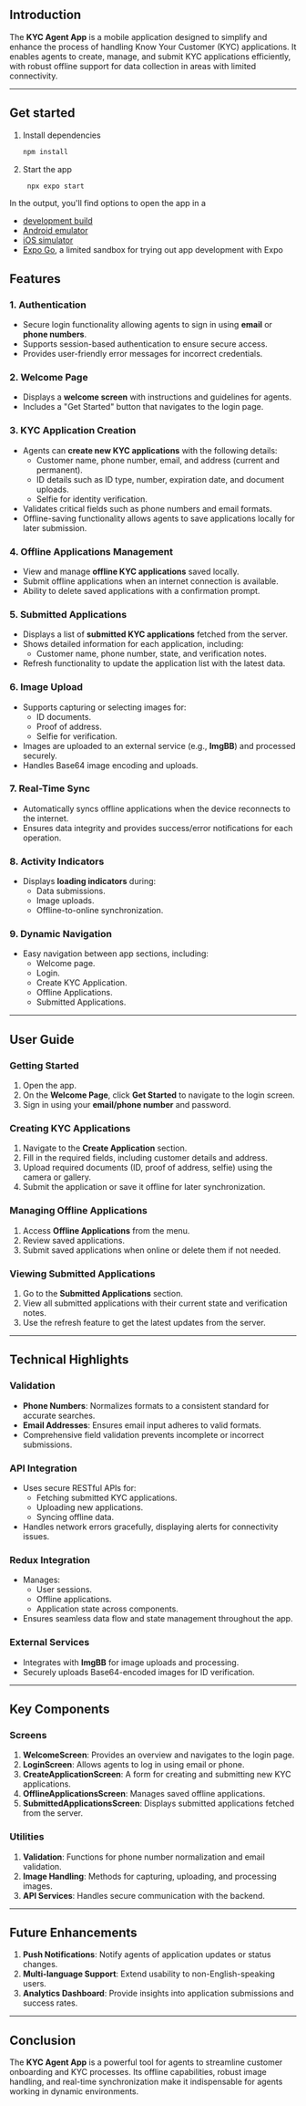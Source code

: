 
## Introduction

The **KYC Agent App** is a mobile application designed to simplify and enhance the process of handling Know Your Customer (KYC) applications. It enables agents to create, manage, and submit KYC applications efficiently, with robust offline support for data collection in areas with limited connectivity.

---

## Get started

1. Install dependencies

   ```bash
   npm install
   ```

2. Start the app

   ```bash
    npx expo start
   ```

In the output, you'll find options to open the app in a

- [development build](https://docs.expo.dev/develop/development-builds/introduction/)
- [Android emulator](https://docs.expo.dev/workflow/android-studio-emulator/)
- [iOS simulator](https://docs.expo.dev/workflow/ios-simulator/)
- [Expo Go](https://expo.dev/go), a limited sandbox for trying out app development with Expo


## Features

### 1. **Authentication**
- Secure login functionality allowing agents to sign in using **email** or **phone numbers**.
- Supports session-based authentication to ensure secure access.
- Provides user-friendly error messages for incorrect credentials.

### 2. **Welcome Page**
- Displays a **welcome screen** with instructions and guidelines for agents.
- Includes a "Get Started" button that navigates to the login page.

### 3. **KYC Application Creation**
- Agents can **create new KYC applications** with the following details:
  - Customer name, phone number, email, and address (current and permanent).
  - ID details such as ID type, number, expiration date, and document uploads.
  - Selfie for identity verification.
- Validates critical fields such as phone numbers and email formats.
- Offline-saving functionality allows agents to save applications locally for later submission.

### 4. **Offline Applications Management**
- View and manage **offline KYC applications** saved locally.
- Submit offline applications when an internet connection is available.
- Ability to delete saved applications with a confirmation prompt.

### 5. **Submitted Applications**
- Displays a list of **submitted KYC applications** fetched from the server.
- Shows detailed information for each application, including:
  - Customer name, phone number, state, and verification notes.
- Refresh functionality to update the application list with the latest data.

### 6. **Image Upload**
- Supports capturing or selecting images for:
  - ID documents.
  - Proof of address.
  - Selfie for verification.
- Images are uploaded to an external service (e.g., **ImgBB**) and processed securely.
- Handles Base64 image encoding and uploads.

### 7. **Real-Time Sync**
- Automatically syncs offline applications when the device reconnects to the internet.
- Ensures data integrity and provides success/error notifications for each operation.

### 8. **Activity Indicators**
- Displays **loading indicators** during:
  - Data submissions.
  - Image uploads.
  - Offline-to-online synchronization.

### 9. **Dynamic Navigation**
- Easy navigation between app sections, including:
  - Welcome page.
  - Login.
  - Create KYC Application.
  - Offline Applications.
  - Submitted Applications.

---

## User Guide

### Getting Started
1. Open the app.
2. On the **Welcome Page**, click **Get Started** to navigate to the login screen.
3. Sign in using your **email/phone number** and password.

### Creating KYC Applications
1. Navigate to the **Create Application** section.
2. Fill in the required fields, including customer details and address.
3. Upload required documents (ID, proof of address, selfie) using the camera or gallery.
4. Submit the application or save it offline for later synchronization.

### Managing Offline Applications
1. Access **Offline Applications** from the menu.
2. Review saved applications.
3. Submit saved applications when online or delete them if not needed.

### Viewing Submitted Applications
1. Go to the **Submitted Applications** section.
2. View all submitted applications with their current state and verification notes.
3. Use the refresh feature to get the latest updates from the server.

---

## Technical Highlights

### Validation
- **Phone Numbers**: Normalizes formats to a consistent standard for accurate searches.
- **Email Addresses**: Ensures email input adheres to valid formats.
- Comprehensive field validation prevents incomplete or incorrect submissions.

### API Integration
- Uses secure RESTful APIs for:
  - Fetching submitted KYC applications.
  - Uploading new applications.
  - Syncing offline data.
- Handles network errors gracefully, displaying alerts for connectivity issues.

### Redux Integration
- Manages:
  - User sessions.
  - Offline applications.
  - Application state across components.
- Ensures seamless data flow and state management throughout the app.

### External Services
- Integrates with **ImgBB** for image uploads and processing.
- Securely uploads Base64-encoded images for ID verification.

---

## Key Components

### Screens
1. **WelcomeScreen**: Provides an overview and navigates to the login page.
2. **LoginScreen**: Allows agents to log in using email or phone.
3. **CreateApplicationScreen**: A form for creating and submitting new KYC applications.
4. **OfflineApplicationsScreen**: Manages saved offline applications.
5. **SubmittedApplicationsScreen**: Displays submitted applications fetched from the server.

### Utilities
1. **Validation**: Functions for phone number normalization and email validation.
2. **Image Handling**: Methods for capturing, uploading, and processing images.
3. **API Services**: Handles secure communication with the backend.

---

## Future Enhancements
1. **Push Notifications**: Notify agents of application updates or status changes.
2. **Multi-language Support**: Extend usability to non-English-speaking users.
3. **Analytics Dashboard**: Provide insights into application submissions and success rates.

---

## Conclusion
The **KYC Agent App** is a powerful tool for agents to streamline customer onboarding and KYC processes. Its offline capabilities, robust image handling, and real-time synchronization make it indispensable for agents working in dynamic environments.
